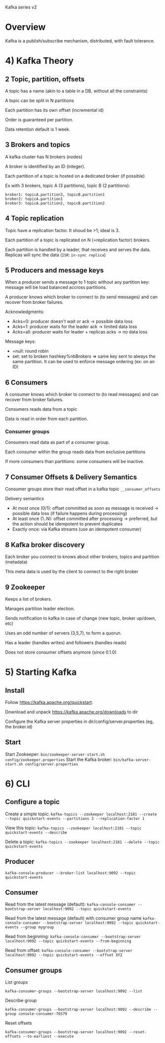 Kafka series v2

# Overview
Kafka is a publish/subscribe mechanism, distributed, with fault tolerance.

# 4) Kafka Theory
## 2 Topic, partition, offsets
A topic has a name (akin to a table in a DB, without all the constraints)

A topic can be split in N partitions

Each partition has its own offset (incremental id)

Order is guaranteed per partition.

Data retention default is 1 week.


## 3 Brokers and topics
A kafka cluster has N brokers (nodes)

A broker is identified by an ID (integer).

Each partition of a topic is hosted on a dedicated broker (if possible)

Ex with 3 brokers, topic A (3 partitions), topic B (2 partitions):
```
broker1: topicA.partition3, topicB.partition1
broker2: topicA.partition1
broker3: topicA.partition2, topicB.partition2
```

## 4 Topic replication
Topic have a replication factor. It shoud be >1; ideal is 3.

Each partition of a topic is replicated on N (=replication factor) brokers.

Each partition is handled by a leader, that receives and serves the data. Replicas will sync the data (`ISR`: `in-sync replica`)

## 5 Producers and message keys

When a producer sends a message to 1 topic without any partition key: message will be load balanced accross partitions.

A producer knows which broker to connect to (to send messages) and can recover from broker failures.

Acknowledgments:
* Acks=0: producer doesn't wait or ack -> possible data loss
* Acks=1: producer waits for the leader ack -> limited data loss
* Acks=all: producer waits for leader + replicas acks -> no data loss

Message keys:
* =null: round robin
* set: set to broken hashkey%nbBrokers => same key sent to always the same partition. It can be used to enforce message ordering (ex: on an ID)


## 6 Consumers

A consumer knows which broker to connect to (to read messages) and can recover from broker failures.

Consumers reads data from a topic

Data is read in order from each partition.

### Consumer groups
Consumers read data as part of a consumer group.

Each consumer within the group reads data from exclusive partitions

If more consumers than partitions: some consumers will be inactive.

## 7 Consumer Offsets & Delivery Semantics

Consumer groups store their read offset in a kafka topic `__consumer_offsets`

Delivery semantics
* At most once (0/1): offset committed as soon as message is received -> possible data loss (if failure happens during processing)
* At least once (1..N): offset committed after processing -> preferred, but the action should be idempotent to prevent duplicates
* Exactly once: via Kafka streams (use an idempotent consumer)

## 8 Kafka broker discovery

Each broker you connect to knows about other brokers, topics and partition (metadata)

This meta data is used by the client to connect to the right broker


## 9 Zookeeper

Keeps a list of brokers.

Manages partition leader election.

Sends notification to kafka in case of change (new topic, broker up/down, etc)

Uses an odd number of servers (3,5,7), to form a quorun.

Has a leader (handles writes) and followers (handles reads)

Does not store consumer offsets anymore (since 0.1.0)


# 5) Starting Kafka

## Install
Follow https://kafka.apache.org/quickstart:

Download and unpack https://kafka.apache.org/downloads to dir

Configure the Kafka server properties in dir/config/server.properties (eg, the broker.id)

## Start
Start Zookeeper: `bin/zookeeper-server-start.sh config/zookeeper.properties`
Start the Kafka broker: `bin/kafka-server-start.sh config/server.properties`

# 6) CLI
## Configure a topic
Create a simple topic: `kafka-topics --zookeeper localhost:2181 --create --topic quickstart-events --partitions 3 --replication-factor 1`

View this topic: `kafka-topics --zookeeper localhost:2181 --topic quickstart-events --describe`

Delete a topic: `kafka-topics --zookeeper localhost:2181 --delete --topic quickstart-events`

## Producer
`kafka-console-producer --broker-list localhost:9092 --topic quickstart-events`


## Consumer
Read from the latest message (default):
`kafka-console-consumer --bootstrap-server localhost:9092 --topic quickstart-events`

Read from the latest message (default) with consumer group name
`kafka-console-consumer --bootstrap-server localhost:9092 --topic quickstart-events --group mygroup`

Read from beginning:
`kafka-console-consumer --bootstrap-server localhost:9092 --topic quickstart-events --from-beginning`

Read from offset:
`kafka-console-consumer --bootstrap-server localhost:9092 --topic quickstart-events --offset XYZ`

## Consumer groups
List groups

`kafka-consumer-groups --bootstrap-server localhost:9092 --list`

Describe group

`kafka-consumer-groups --bootstrap-server localhost:9092 --describe --group console-consumer-76579`

Reset offsets

`kafka-consumer-groups --bootstrap-server localhost:9092 --reset-offsets --to-earliest --execute`

